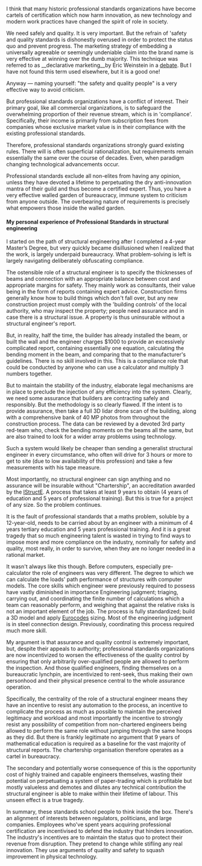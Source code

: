 
I think that many historic professional standards organizations have become cartels of certification which now harm innovation, as new technology and modern work practices have changed the spirit of role in society.

We need safely and quality. It is very important. But the refrain of 'safety and quality standards is dishonestly overused in order to protect the status quo and prevent progress. The marketing strategy of embedding a universally agreeable or seemingly undeniable claim into the brand name is very effective at winning over the dumb majority. This technique was referred to as __declarative marketing__by Eric Weinstein in a [debate](https://youtu.be/Xkg3C8JDi_0?si=moy4jJ9ZFIS_AQEn&t=2013). But I have not found this term used elsewhere, but it is a good one!

Anyway — naming yourself: "the safety and quality people" is a very effective way to avoid criticism.

But professional standards organizations have a conflict of interest. Their primary goal, like all commercial organizations, is to safeguard the overwhelming proportion of their revenue stream, which is in 'compliance'. Specifically, their income is primarily from subscription fees from companies whose exclusive market value is in their compliance with the existing professional standards. 

Therefore, professional standards organizations strongly guard existing rules.  There will is often superficial rationalization, but requirements remain essentially the same over the course of decades. Even, when paradigm changing technological advancements occur.

Professional standards exclude all non-elites from having any opinion, unless they have devoted a lifetime to perpetuating the dry anti-innovation mantra of their guild and thus become a certified expert. Thus, you have a very effective walled garden of bureaucracy, immune system to criticism from anyone outside. The overbearing nature of requirements is precisely what empowers those inside the walled garden.


#### My personal experience of Professional Standards in structural engineering

I started on the path of structural engineering after I completed a 4-year Master’s Degree, but very quickly became disillusioned when I realized that the work, is largely underpaid bureaucracy. What problem-solving is left is largely navigating deliberately obfuscating compliance. 

The ostensible role of a structural engineer is to specify the thicknesses of beams and connection with an appropriate balance between cost and appropriate margins for safety. They mainly work as consultants, their value being in the form of reports containing expert advice. Construction firms generally know how to build things which don't fall over, but any new construction project must comply with the 'building controls' of the local authority, who may inspect the property; people need assurance and in case there is a structural issue. A property is thus uninsurable without a structural engineer's report.

But, in reality, half the time, the builder has already installed the beam, or built the wall and the engineer charges $1000 to provide an excessively complicated report, containing essentially one equation, calculating the bending moment in the beam, and comparing that to the manufacturer's guidelines. There is no skill involved in this. This is a compliance role that could be conducted by anyone who can use a calculator and multiply 3 numbers together.

But to maintain the stability of the industry, elaborate legal mechanisms are in place to preclude the injection of any efficiency into the system. Clearly, we need some assurance that builders are contracting safely and responsibly. But the methodology is so clearly flawed. If the intent is to provide assurance, then take a full 3D lidar drone scan of the building, along with a comprehensive bank of 40 MP photos from throughout the construction process. The data can be reviewed by a devoted 3rd party red-team who, check the bending moments on the beams all the same, but are also trained to look for a wider array problems using technology.

Such a system would likely be cheaper than sending a generalist structural engineer in every circumstance, who often will drive for 3 hours or more to get to site (due to low availability of this profession) and take a few measurements with his tape measure.

Most importantly, no structural engineer can sign anything and no assurance will be insurable without "Chartership", an accreditation awarded by the [IStructE](https://en.wikipedia.org/wiki/Institution_of_Structural_Engineers).  A process that takes at least 9 years to obtain (4 years of education and 5 years of professional training). But this is true for a project of any size. So the problem continues. 

It is the fault of professional standards that a maths problem, soluble by a 12-year-old, needs to be carried about by an engineer with a minimum of 4 years tertiary education and 5 years professional training. And it is a great tragedy that so much engineering talent is wasted in trying to find ways to impose more and more compliance on the industry, nominally for safety and quality, most really, in order to survive, when they are no longer needed in a rational market.

It wasn't always like this though. Before computers, especially pre-calculator the role of engineers was very different. The degree to which we can calculate the loads' path performance of structures with computer models. The core skills which engineer were previously required to possess have vastly diminished in importance Engineering judgment; triaging, carrying out, and coordinating the finite number of calculations which a team can reasonably perform, and weighing that against the relative risks is not an important element of the job. The process is fully standardized; build a 3D model and apply [Eurocodes](https://en.wikipedia.org/wiki/Eurocodes) sizing. Most of the engineering judgment is in steel connection design. Previously, coordinating this process required much more skill.

My argument is that assurance and quality control is extremely important, but, despite their appeals to authority; professional standards organizations are now incentivized to worsen the effectiveness of the quality control by ensuring that only arbitrarily over-qualified people are allowed to perform the inspection. And those qualified engineers, finding themselves on a bureaucratic lynchpin, are incentivized to rent-seek, thus making their own personhood and their physical presence central to the whole assurance operation. 

Specifically, the centrality of the role of a structural engineer means they have an incentive to resist any automation to the process, an incentive to complicate the process as much as possible to maintain the perceived legitimacy and workload and most importantly the incentive to strongly resist any possibility of competition from non-chartered engineers being allowed to perform the same role without jumping through the same hoops as they did. But there is frankly legitimate no argument that 9 years of mathematical education is required as a baseline for the vast majority of structural reports. The chartership organisation therefore operates as a cartel in bureaucracy.

The secondary and potentially worse consequence of this is the opportunity cost of highly trained and capable engineers themselves, wasting their potential on perpetuating a system of paper-trading which is profitable but mostly valueless and demotes and dilutes any technical contribution the structural engineer is able to make within their lifetime of labour.  This unseen effect is a true tragedy.

In summary, these standards school people to think inside the box. There's an alignment of interests between regulators, politicians, and large companies. Employees who've spent years acquiring professional certification are incentivised to defend the industry that hinders innovation. The industry's incentives are to maintain the status quo to protect their revenue from disruption. They pretend to change while stifling any real innovation. They use arguments of quality and safety to squash improvement in physical technology.
